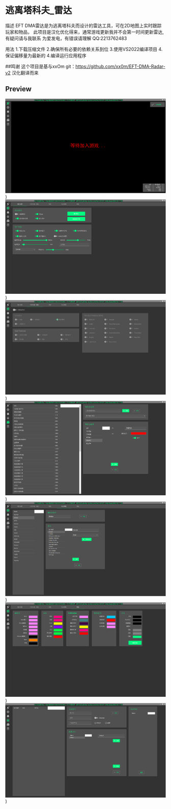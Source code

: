 
# 逃离塔科夫_雷达

描述
EFT DMA雷达是为逃离塔科夫而设计的雷达工具，可在2D地图上实时跟踪玩家和物品，
此项目是汉化优化得来，通常游戏更新我并不会第一时间更新雷达,有疑问请与我联系
为爱发电，有错误请理解
QQ:2213762483

用法
1.下载压缩文件
2.确保所有必要的依赖关系到位
3.使用VS2022编译项目
4.保证偏移量为最新的
4.编译运行应用程序

##鸣谢
这个项目是基与xxOm git：https://github.com/xx0m/EFT-DMA-Radar-v2 汉化翻译而来

## Preview
![image](https://github.com/Snip1-99/EFT_DMA_Radar/blob/main/Source/%E9%A2%84%E8%A7%88%E5%9B%BE/QQ%E5%9B%BE%E7%89%8720240605103523.png))
![image](https://github.com/Snip1-99/EFT_DMA_Radar/blob/main/Source/%E9%A2%84%E8%A7%88%E5%9B%BE/QQ%E5%9B%BE%E7%89%8720240605103528.png))
![image](https://github.com/Snip1-99/EFT_DMA_Radar/blob/main/Source/%E9%A2%84%E8%A7%88%E5%9B%BE/QQ%E5%9B%BE%E7%89%8720240605103530.png))
![image](https://github.com/Snip1-99/EFT_DMA_Radar/blob/main/Source/%E9%A2%84%E8%A7%88%E5%9B%BE/QQ%E5%9B%BE%E7%89%8720240605103533.png))
![image](https://github.com/Snip1-99/EFT_DMA_Radar/blob/main/Source/%E9%A2%84%E8%A7%88%E5%9B%BE/QQ%E5%9B%BE%E7%89%8720240605103536.png))
![image](https://github.com/Snip1-99/EFT_DMA_Radar/blob/main/Source/%E9%A2%84%E8%A7%88%E5%9B%BE/QQ%E5%9B%BE%E7%89%8720240605103538.png))
![image](https://github.com/Snip1-99/EFT_DMA_Radar/blob/main/Source/%E9%A2%84%E8%A7%88%E5%9B%BE/QQ%E5%9B%BE%E7%89%8720240605103541.png))
